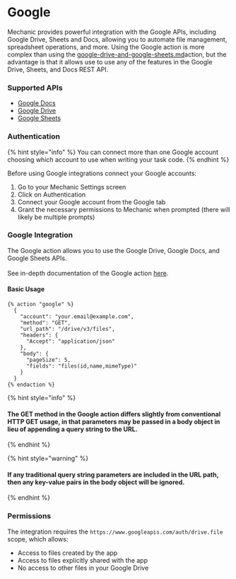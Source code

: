 # Google

Mechanic provides powerful integration with the Google APIs, including Google Drive, Sheets and Docs, allowing you to automate file management, spreadsheet operations, and more. Using the Google action is more complex than using the [google-drive-and-google-sheets.md](google-drive-and-google-sheets.md "mention")action, but the advantage is that it allows use to use any of the features in the Google Drive, Sheets, and Docs REST API.

### Supported APIs

* [Google Docs](https://developers.google.com/workspace/docs/api/reference/rest)
* [Google Drive](https://developers.google.com/workspace/drive/api/reference/rest/v3)
* [Google Sheets](https://developers.google.com/workspace/sheets/api/reference/rest/)

### Authentication

{% hint style="info" %}
You can connect more than one Google account choosing which account to use when writing your task code.
{% endhint %}

Before using Google integrations connect your Google accounts:

1. Go to your Mechanic Settings screen
2. Click on Authentication
3. Connect your Google account from the Google tab
4. Grant the necessary permissions to Mechanic when prompted (there will likely be multiple prompts)

### Google Integration

The Google action allows you to use the Google Drive, Google Docs, and Google Sheets APIs.\
\
See in-depth documentation of the Google action [here](../../core/actions/integrations/google.md).

#### Basic Usage

```liquid
{% action "google" %}
  {
    "account": "your.email@example.com",
    "method": "GET",
    "url_path": "/drive/v3/files",
    "headers": {
      "Accept": "application/json"
    },
    "body": {
      "pageSize": 5,
      "fields": "files(id,name,mimeType)"
    }
  }
{% endaction %}
```

{% hint style="info" %}
#### The GET method in the Google action differs slightly from conventional HTTP GET usage, in that parameters may be passed in a body object in lieu of appending a query string to the URL.
{% endhint %}

{% hint style="warning" %}
#### If any traditional query string parameters are included in the URL path, then any key-value pairs in the body object will be ignored.
{% endhint %}

### Permissions

The integration requires the `https://www.googleapis.com/auth/drive.file` scope, which allows:

* Access to files created by the app
* Access to files explicitly shared with the app
* No access to other files in your Google Drive
